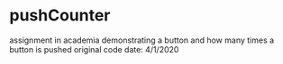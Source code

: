 # pushCounter
assignment in academia demonstrating a button and how many times a button is pushed
original code date: 4/1/2020
